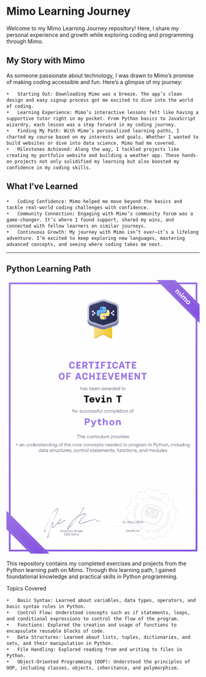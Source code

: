 
# Mimo Learning Journey

Welcome to my Mimo Learning Journey repository! Here, I share my personal experience and growth while exploring coding and programming through Mimo.

## My Story with Mimo

As someone passionate about technology, I was drawn to Mimo’s promise of making coding accessible and fun. Here’s a glimpse of my journey:

	•	Starting Out: Downloading Mimo was a breeze. The app’s clean design and easy signup process got me excited to dive into the world of coding.
	•	Learning Experience: Mimo’s interactive lessons felt like having a supportive tutor right in my pocket. From Python basics to JavaScript wizardry, each lesson was a step forward in my coding journey.
	•	Finding My Path: With Mimo’s personalized learning paths, I charted my course based on my interests and goals. Whether I wanted to build websites or dive into data science, Mimo had me covered.
	•	Milestones Achieved: Along the way, I tackled projects like creating my portfolio website and building a weather app. These hands-on projects not only solidified my learning but also boosted my confidence in my coding skills.

## What I’ve Learned

	•	Coding Confidence: Mimo helped me move beyond the basics and tackle real-world coding challenges with confidence.
	•	Community Connection: Engaging with Mimo’s community forum was a game-changer. It’s where I found support, shared my wins, and connected with fellow learners on similar journeys.
	•	Continuous Growth: My journey with Mimo isn’t over—it’s a lifelong adventure. I’m excited to keep exploring new languages, mastering advanced concepts, and seeing where coding takes me next.


<hr>

## Python Learning Path

<img src = "Py_CertMimo.pdf">

This repository contains my completed exercises and projects from the Python learning path on Mimo. Through this learning path, I gained foundational knowledge and practical skills in Python programming.

Topics Covered

	•	Basic Syntax: Learned about variables, data types, operators, and basic syntax rules in Python.
	•	Control Flow: Understood concepts such as if statements, loops, and conditional expressions to control the flow of the program.
	•	Functions: Explored the creation and usage of functions to encapsulate reusable blocks of code.
	•	Data Structures: Learned about lists, tuples, dictionaries, and sets, and their manipulation in Python.
	•	File Handling: Explored reading from and writing to files in Python.
	•	Object-Oriented Programming (OOP): Understood the principles of OOP, including classes, objects, inheritance, and polymorphism.
